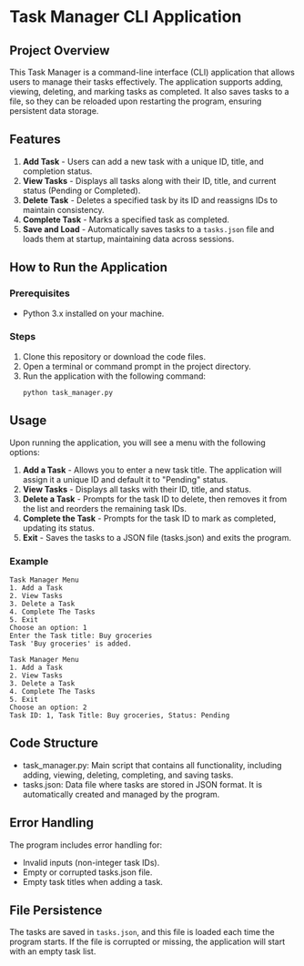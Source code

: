 # Task Manager CLI Application

## Project Overview
This Task Manager is a command-line interface (CLI) application that allows users to manage their tasks effectively. The application supports adding, viewing, deleting, and marking tasks as completed. It also saves tasks to a file, so they can be reloaded upon restarting the program, ensuring persistent data storage.

## Features
1. **Add Task** - Users can add a new task with a unique ID, title, and completion status.
2. **View Tasks** - Displays all tasks along with their ID, title, and current status (Pending or Completed).
3. **Delete Task** - Deletes a specified task by its ID and reassigns IDs to maintain consistency.
4. **Complete Task** - Marks a specified task as completed.
5. **Save and Load** - Automatically saves tasks to a `tasks.json` file and loads them at startup, maintaining data across sessions.

## How to Run the Application
### Prerequisites
- Python 3.x installed on your machine.

### Steps
1. Clone this repository or download the code files.
2. Open a terminal or command prompt in the project directory.
3. Run the application with the following command:
   ```
   python task_manager.py
   ```
## Usage
Upon running the application, you will see a menu with the following options:

1. **Add a Task** - Allows you to enter a new task title. The application will assign it a unique ID and default it to "Pending" status.
2. **View Tasks** - Displays all tasks with their ID, title, and status.
3. **Delete a Task** - Prompts for the task ID to delete, then removes it from the list and reorders the remaining task IDs.
4. **Complete the Task** - Prompts for the task ID to mark as completed, updating its status.
5. **Exit** - Saves the tasks to a JSON file (tasks.json) and exits the program.
### Example
   ```
   Task Manager Menu
   1. Add a Task
   2. View Tasks
   3. Delete a Task
   4. Complete The Tasks
   5. Exit
   Choose an option: 1
   Enter the Task title: Buy groceries
   Task 'Buy groceries' is added.
   
   Task Manager Menu
   1. Add a Task
   2. View Tasks
   3. Delete a Task
   4. Complete The Tasks
   5. Exit
   Choose an option: 2 
   Task ID: 1, Task Title: Buy groceries, Status: Pending
   ```
## Code Structure
- task_manager.py: Main script that contains all functionality, including adding, viewing, deleting, completing, and saving tasks.
- tasks.json: Data file where tasks are stored in JSON format. It is automatically created and managed by the program.

## Error Handling
The program includes error handling for:

- Invalid inputs (non-integer task IDs).
- Empty or corrupted tasks.json file.
- Empty task titles when adding a task.

## File Persistence
The tasks are saved in `tasks.json`, and this file is loaded each time the program starts. If the file is corrupted or missing, the application will start with an empty task list.
